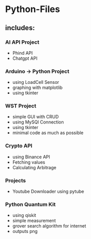 # Python-Files

## includes: 

### AI API Project
 - Phind API
 - Chatgpt API

### Arduino -> Python Project
 - using LoadCell Sensor
 - graphing with matplotlib
 - using tkinter

### WST Project
 - simple GUI with CRUD
 - using MySQl Connection
 - using tkinter
 - minimal code as much as possible

### Crypto API
 - using Binance API
 - Fetching values
 - Calculating Arbitrage

### Projects
 - Youtube Downloader using pytube

### Python Quantum Kit
 - using qiskit
 - simple measurement
 - grover search algorithm for internet
 - outputs png

